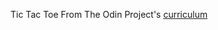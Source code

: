 Tic Tac Toe
 From The Odin Project's [curriculum](https://www.theodinproject.com/courses/javascript/lessons/tic-tac-toe-javascript)